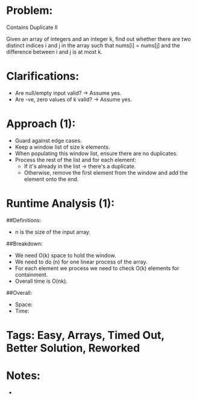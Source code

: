 # Problem:
  Contains Duplicate II
  
  Given an array of integers and an integer k, find out whether there are two distinct indices i and j in the array such that nums[i] = nums[j] and the difference between i and j is at most k.
  
# Clarifications:
  - Are null/empty input valid? -> Assume yes.
  - Are -ve, zero values of k valid? -> Assume yes.

# Approach (1):
  - Guard against edge cases.
  - Keep a window list of size k elements.
  - When populating this window list, ensure there are no duplicates.
  - Process the rest of the list and for each element:
    - If it's already in the list -> there's a duplicate.
    - Otherwise, remove the first element from the window and add the element onto the end.

# Runtime Analysis (1):
##Definitions:
  - n is the size of the input array.

##Breakdown:
  - We need O(k) space to hold the window.
  - We need to do (n) for one linear process of the array.
  - For each element we process we need to check O(k) elements for containment.
  - Overall time is O(nk).

##Overall:
  - Space: 
  - Time: 

# Tags: Easy, Arrays, Timed Out, Better Solution, Reworked

# Notes:
  - 